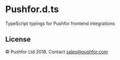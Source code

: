 # Pushfor.d.ts

TypeScript typings for Pushfor frontend integrations

## License

&copy; Pushfor Ltd 2018. Contact [sales@pushfor.com](mailto:sales@pushfor.com)

